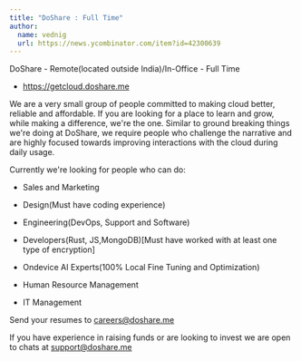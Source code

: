```yaml
---
title: "DoShare : Full Time"
author:
  name: vednig
  url: https://news.ycombinator.com/item?id=42300639
---
```

DoShare - Remote(located outside India)&#x2F;In-Office - Full Time 
- <a href="https:&#x2F;&#x2F;getcloud.doshare.me" rel="nofollow">https:&#x2F;&#x2F;getcloud.doshare.me</a>

We are a very small group of people committed to making cloud better, reliable and affordable. If you are looking for a place to learn and grow, while making a difference, we&#x27;re the one.
Similar to ground breaking things we&#x27;re doing at DoShare, we require people who challenge the narrative and are highly focused towards improving interactions with the cloud during daily usage.

Currently we&#x27;re looking for people who can do:

- Sales and Marketing

- Design(Must have coding experience)

- Engineering(DevOps, Support and Software)

- Developers(Rust, JS,MongoDB)[Must have worked with at least one type of encryption]

- Ondevice AI Experts(100% Local Fine Tuning and Optimization)

- Human Resource Management

- IT Management

Send your resumes to careers@doshare.me

If you have experience in raising funds or are looking to invest we are open to chats at support@doshare.me
<JobApplication />
